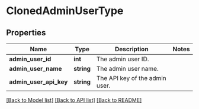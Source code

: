 # ClonedAdminUserType

## Properties
Name | Type | Description | Notes
------------ | ------------- | ------------- | -------------
**admin_user_id** | **int** | The admin user ID. | 
**admin_user_name** | **string** | The admin user name. | 
**admin_user_api_key** | **string** | The API key of the admin user. | 

[[Back to Model list]](../README.md#documentation-for-models) [[Back to API list]](../README.md#documentation-for-api-endpoints) [[Back to README]](../README.md)


